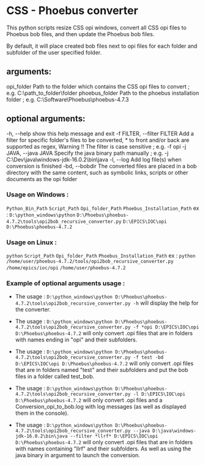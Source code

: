 # CSS - Phoebus converter 

This python scripts resize CSS opi windows, convert all CSS opi files to Phoebus bob files, and then update the Phoebus bob files.

By default, it will place created bob files next to opi files for each folder and subfolder of the user specified folder.

## arguments:
  opi_folder            Path to the folder which contains the CSS opi files to convert ; e.g. C:\path_to_folder\folder
  phoebus_folder        Path to the phoebus installation folder ; e.g. C:\Software\Phoebus\phoebus-4.7.3

## optional arguments:
  -h, --help            show this help message and exit
  -f FILTER, --filter FILTER
                        Add a filter for specific folder's files to be converted, * to front and/or back are supported as regex, Warning !! The filter is case sensitive ; e.g. -f opi
  -j JAVA, --java JAVA  Specify the java binary path manually ; e.g. -j C:\Dev\java\windows-jdk-16.0.2\bin\java
  -l, --log             Add log file(s) when conversion is finished
  -bd, --bobdir         The converted files are placed in a bob directory with  the same content, such as symbolic links, scripts or other documents as the opi folder

### Usage on Windows :
`Python_Bin_Path` `Script_Path` `Opi_folder_Path` `Phoebus_Installation_Path`
ex : `D:\python_windows\python` `D:\Phoebus\phoebus-4.7.2\tools\opi2bob_recursive_converter.py` `D:\EPICS\IOC\opi` `D:\Phoebus\phoebus-4.7.2`

### Usage on Linux :
`python` `Script_Path` `Opi_folder_Path` `Phoebus_Installation_Path`
ex : `python` `/home/user/phoebus-4.7.2/tools/opi2bob_recursive_converter.py` `/home/epics/ioc/opi` `/home/user/phoebus-4.7.2`



### Example of optional arguments usage :
- The usage : `D:\python_windows\python D:\Phoebus\phoebus-4.7.2\tools\opi2bob_recursive_converter.py -h`
will display the help for the converter.

- The usage : `D:\python_windows\python D:\Phoebus\phoebus-4.7.2\tools\opi2bob_recursive_converter.py -f *opi D:\EPICS\IOC\opi D:\Phoebus\phoebus-4.7.2`
will only convert .opi files that are in folders with names ending in "opi" and their subfolders.

- The usage : `D:\python_windows\python D:\Phoebus\phoebus-4.7.2\tools\opi2bob_recursive_converter.py -f test -bd D:\EPICS\IOC\opi D:\Phoebus\phoebus-4.7.2`
will only convert .opi files that are in folders named "test" and their subfolders and put the bob files in a folder called test_bob.

- The usage : `D:\python_windows\python D:\Phoebus\phoebus-4.7.2\tools\opi2bob_recursive_converter.py -l D:\EPICS\IOC\opi D:\Phoebus\phoebus-4.7.2`
will only convert .opi files and a Conversion_opi_to_bob.log with log messages (as well as displayed them in the console).

- The usage : `D:\python_windows\python D:\Phoebus\phoebus-4.7.2\tools\opi2bob_recursive_converter.py --java D:\java\windows-jdk-16.0.2\bin\java --filter *llrf* D:\EPICS\IOC\opi D:\Phoebus\phoebus-4.7.2`
will only convert .opi files that are in folders with names containing "llrf" and their subfolders. As well as using the java binary in argument to launch the conversion.

